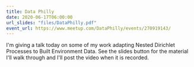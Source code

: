 ```yaml
---
title: Data Philly 
date: 2020-06-17T06:00:00
url_slides: "files/DataPhilly.pdf"
event_url: https://www.meetup.com/DataPhilly/events/270919143/
---
```


I'm giving a talk today on some of my work adapting Nested Dirichlet Processes to Built Environment Data. See the slides button for the material I'll walk through and I'll post the video when it is recorded.

